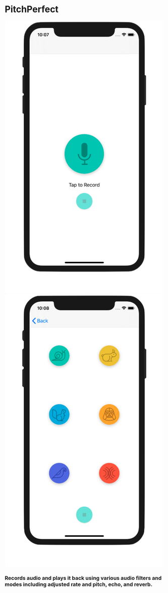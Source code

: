 # PitchPerfect
![Recording View](images/recordingView.png)
![Playback View](images/playbackView.png) 
### Records audio and plays it back using various audio filters and modes including adjusted rate and pitch, echo, and reverb.

